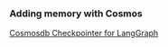 ### Adding memory with Cosmos

[Cosmosdb Checkpointer for LangGraph](https://www.kaggle.com/code/pilarpieiro/example-cosmosdb-checkpointer-for-langgraph)